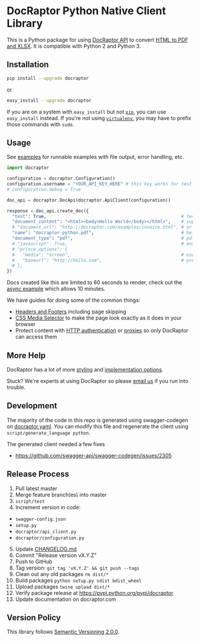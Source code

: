 # DocRaptor Python Native Client Library

This is a Python package for using [DocRaptor API](https://docraptor.com/documentation) to convert [HTML to PDF and XLSX](https://docraptor.com). It is compatible with Python 2 and Python 3.


## Installation

```bash
pip install --upgrade docraptor
```

or

```bash
easy_install --upgrade docraptor
```

If you are on a system with `easy_install` but not [`pip`](http://www.pip-installer.org/en/latest/index.html), you can use `easy_install` instead. If you're not using [`virtualenv`](http://www.virtualenv.org/), you may have to prefix those commands with `sudo`.


## Usage

See [examples](examples/) for runnable examples with file output, error handling, etc.

```python
import docraptor

configuration = docraptor.Configuration()
configuration.username = "YOUR_API_KEY_HERE" # this key works for test documents
# configuration.debug = True

doc_api = docraptor.DocApi(docraptor.ApiClient(configuration))

response = doc_api.create_doc({
  "test": True,                                                   # test documents are free but watermarked
  "document_content": "<html><body>Hello World</body></html>",    # supply content directly
  # "document_url": "http://docraptor.com/examples/invoice.html", # or use a url
  "name": "docraptor-python.pdf",                                 # help you find a document later
  "document_type": "pdf",                                         # pdf or xls or xlsx
  # "javascript": True,                                           # enable JavaScript processing
  # "prince_options": {
  #   "media": "screen",                                          # use screen styles instead of print styles
  #   "baseurl": "http://hello.com",                              # pretend URL when using document_content
  # },
})
```

Docs created like this are limited to 60 seconds to render, check out the [async example](examples/async.py) which allows 10 minutes.

We have guides for doing some of the common things:

* [Headers and Footers](https://docraptor.com/documentation/style#pdf-headers-footers) including page skipping
* [CSS Media Selector](https://docraptor.com/documentation/api#api_basic_pdf) to make the page look exactly as it does in your browser
* Protect content with [HTTP authentication](https://docraptor.com/documentation/api#api_http_user) or [proxies](https://docraptor.com/documentation/api#api_http_proxy) so only DocRaptor can access them


## More Help

DocRaptor has a lot of more [styling](https://docraptor.com/documentation/style) and [implementation options](https://docraptor.com/documentation/api).

Stuck? We're experts at using DocRaptor so please [email us](mailto:support@docraptor.com) if you run into trouble.


## Development

The majority of the code in this repo is generated using swagger-codegen on [docraptor.yaml](docraptor.yaml). You can modify this file and regenerate the client using `script/generate_language python`.

The generated client needed a few fixes
- https://github.com/swagger-api/swagger-codegen/issues/2305


## Release Process

1. Pull latest master
2. Merge feature branch(es) into master
3. `script/test`
4. Increment version in code:
  - `swagger-config.json`
  - `setup.py`
  - `docraptor/api_client.py`
  - `docraptor/configuration.py`
5. Update [CHANGELOG.md](CHANGELOG.md)
6. Commit "Release version vX.Y.Z"
7. Push to GitHub
8. Tag version: `git tag 'vX.Y.Z' && git push --tags`
9. Clean out any old packages `rm dist/*`
10. Build packages `python setup.py sdist bdist_wheel`
11. Upload packages `twine upload dist/*`
12. Verify package release at https://pypi.python.org/pypi/docraptor
13. Update documentation on docraptor.com


## Version Policy

This library follows [Semantic Versioning 2.0.0](http://semver.org).
